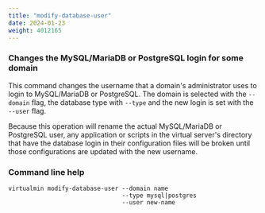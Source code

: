 ```yaml
---
title: "modify-database-user"
date: 2024-01-23
weight: 4012165
---
```


### Changes the MySQL/MariaDB or PostgreSQL login for some domain

This command changes the username that a domain's administrator uses to login to MySQL/MariaDB or PostgreSQL. The domain is selected with the `--domain` flag, the database type with `--type` and the new login is set with the `--user` flag.

Because this operation will rename the actual MySQL/MariaDB or PostgreSQL user, any application or scripts in the virtual server's directory that have the database login in their configuration files will be broken until those configurations are updated with the new username.
 
### Command line help

```text
virtualmin modify-database-user --domain name
                                --type mysql|postgres
                                --user new-name
```
